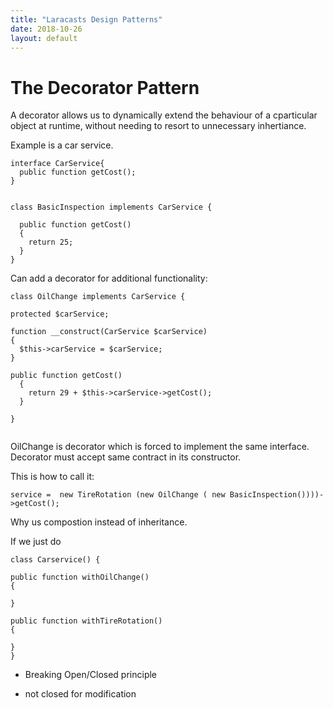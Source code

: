 ```yaml
---
title: "Laracasts Design Patterns"
date: 2018-10-26
layout: default
---
```


# The Decorator Pattern

A decorator allows us to dynamically extend the behaviour of a cparticular object at runtime, without needing to resort to unnecessary inhertiance.

Example is a car service.

```
interface CarService{
  public function getCost();
}


class BasicInspection implements CarService {

  public function getCost()
  {
    return 25;
  }
}
```

Can add a decorator for additional functionality:

```
class OilChange implements CarService {

protected $carService;

function __construct(CarService $carService)
{
  $this->carService = $carService;
}

public function getCost()
  {
    return 29 + $this->carService->getCost();
  }

}


```
OilChange is decorator which is forced to implement the same interface.
Decorator must accept same contract in its constructor.

This is how to call it:

```
service =  new TireRotation (new OilChange ( new BasicInspection())))->getCost();
```

Why us compostion instead of inheritance.

If we just do
```
class Carservice() {

public function withOilChange()
{

}

public function withTireRotation()
{

}
}

```

* Breaking Open/Closed principle
 - not closed for modification





